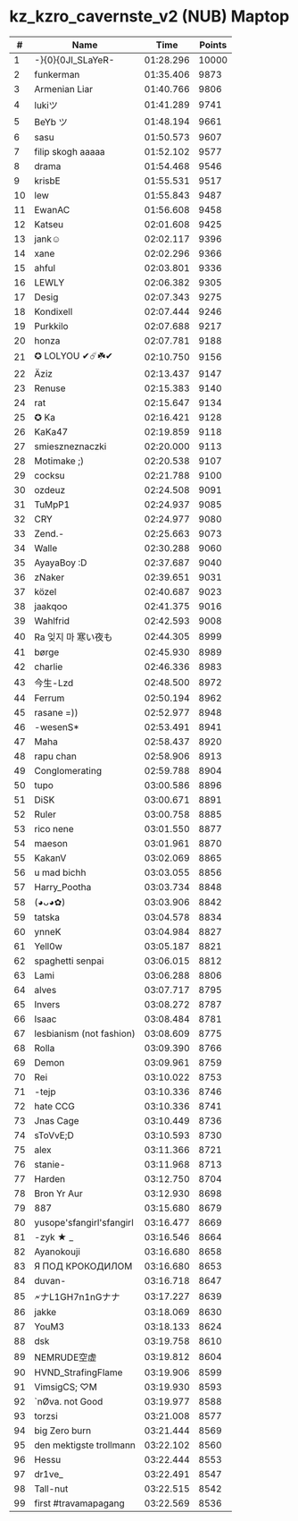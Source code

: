 # kz_kzro_cavernste_v2 (NUB) Maptop

|  # | Name | Time | Points |
|-------------- | -------------- | -------------- | -------------- | 
| 1 | -}{0}{0JI_SLaYeR- | 01:28.296 | 10000 | 
| 2 | funkerman | 01:35.406 | 9873 | 
| 3 | Armenian Liar | 01:40.766 | 9806 | 
| 4 | lukiツ | 01:41.289 | 9741 | 
| 5 | BeYb ツ | 01:48.194 | 9661 | 
| 6 | sasu | 01:50.573 | 9607 | 
| 7 | filip skogh aaaaa | 01:52.102 | 9577 | 
| 8 | drama | 01:54.468 | 9546 | 
| 9 | krisbE | 01:55.531 | 9517 | 
| 10 | lew | 01:55.843 | 9487 | 
| 11 | EwanAC | 01:56.608 | 9458 | 
| 12 | Katseu | 02:01.608 | 9425 | 
| 13 | jank☺ | 02:02.117 | 9396 | 
| 14 | xane | 02:02.296 | 9366 | 
| 15 | ahful | 02:03.801 | 9336 | 
| 16 | LEWLY | 02:06.382 | 9305 | 
| 17 | Desig | 02:07.343 | 9275 | 
| 18 | Kondixell | 02:07.444 | 9246 | 
| 19 | Purkkilo | 02:07.688 | 9217 | 
| 20 | honza | 02:07.781 | 9188 | 
| 21 | ✪ LOLYOU ✔☄️☘️✔ | 02:10.750 | 9156 | 
| 22 | Äziz | 02:13.437 | 9147 | 
| 23 | Renuse | 02:15.383 | 9140 | 
| 24 | rat | 02:15.647 | 9134 | 
| 25 | ✪ Ka | 02:16.421 | 9128 | 
| 26 | KaKa47 | 02:19.859 | 9118 | 
| 27 | smieszneznaczki | 02:20.000 | 9113 | 
| 28 | Motimake ;) | 02:20.538 | 9107 | 
| 29 | cocksu | 02:21.788 | 9100 | 
| 30 | ozdeuz | 02:24.508 | 9091 | 
| 31 | TuMpP1 | 02:24.937 | 9085 | 
| 32 | CRY | 02:24.977 | 9080 | 
| 33 | Zend.- | 02:25.663 | 9073 | 
| 34 | Walle | 02:30.288 | 9060 | 
| 35 | AyayaBoy :D | 02:37.687 | 9040 | 
| 36 | zNaker | 02:39.651 | 9031 | 
| 37 | közel | 02:40.687 | 9023 | 
| 38 | jaakqoo | 02:41.375 | 9016 | 
| 39 | Wahlfrid | 02:42.593 | 9008 | 
| 40 | Ra 잊지 마  寒い夜も | 02:44.305 | 8999 | 
| 41 | børge | 02:45.930 | 8989 | 
| 42 | charlie | 02:46.336 | 8983 | 
| 43 | 今生-Lzd | 02:48.500 | 8972 | 
| 44 | Ferrum | 02:50.194 | 8962 | 
| 45 | rasane =)) | 02:52.977 | 8948 | 
| 46 | -wesenS* | 02:53.491 | 8941 | 
| 47 | Maha | 02:58.437 | 8920 | 
| 48 | rapu chan | 02:58.906 | 8913 | 
| 49 | Conglomerating | 02:59.788 | 8904 | 
| 50 | tupo | 03:00.586 | 8896 | 
| 51 | DiSK | 03:00.671 | 8891 | 
| 52 | Ruler | 03:00.758 | 8885 | 
| 53 | rico nene | 03:01.550 | 8877 | 
| 54 | maeson | 03:01.961 | 8870 | 
| 55 | KakanV | 03:02.069 | 8865 | 
| 56 | u mad bichh | 03:03.055 | 8856 | 
| 57 | Harry_Pootha | 03:03.734 | 8848 | 
| 58 | (◕ᴗ◕✿) | 03:03.906 | 8842 | 
| 59 | tatska | 03:04.578 | 8834 | 
| 60 | ynneK | 03:04.984 | 8827 | 
| 61 | Yell0w | 03:05.187 | 8821 | 
| 62 | spaghetti senpai | 03:06.015 | 8812 | 
| 63 | Lami | 03:06.288 | 8806 | 
| 64 | alves | 03:07.717 | 8795 | 
| 65 | Invers | 03:08.272 | 8787 | 
| 66 | Isaac | 03:08.484 | 8781 | 
| 67 | lesbianism (not fashion) | 03:08.609 | 8775 | 
| 68 | Rolla | 03:09.390 | 8766 | 
| 69 | Demon | 03:09.961 | 8759 | 
| 70 | Rei | 03:10.022 | 8753 | 
| 71 | -tejp | 03:10.336 | 8746 | 
| 72 | hate CCG | 03:10.336 | 8741 | 
| 73 | Jnas Cage | 03:10.449 | 8736 | 
| 74 | sToVvE;D | 03:10.593 | 8730 | 
| 75 | alex | 03:11.366 | 8721 | 
| 76 | stanie- | 03:11.968 | 8713 | 
| 77 | Harden | 03:12.750 | 8704 | 
| 78 | Bron Yr Aur | 03:12.930 | 8698 | 
| 79 | 887 | 03:15.680 | 8679 | 
| 80 | yusope'sfangirl'sfangirl | 03:16.477 | 8669 | 
| 81 | -zyk ★  _ | 03:16.546 | 8664 | 
| 82 | Ayanokouji | 03:16.680 | 8658 | 
| 83 | Я ПОД КРОКОДИЛОМ | 03:16.680 | 8653 | 
| 84 | duvan- | 03:16.718 | 8647 | 
| 85 | 🗲ナL1GH7n1nGナナ | 03:17.227 | 8639 | 
| 86 | jakke | 03:18.069 | 8630 | 
| 87 | YouM3 <CS2 Enjoyer> | 03:18.133 | 8624 | 
| 88 | dsk | 03:19.758 | 8610 | 
| 89 | NEMRUDE空虚 | 03:19.812 | 8604 | 
| 90 | HVND_StrafingFlame | 03:19.906 | 8599 | 
| 91 | VimsigCS; ♡M | 03:19.930 | 8593 | 
| 92 | `nØva. not Good | 03:19.977 | 8588 | 
| 93 | torzsi | 03:21.008 | 8577 | 
| 94 | big Zero burn | 03:21.444 | 8569 | 
| 95 | den mektigste trollmann | 03:22.102 | 8560 | 
| 96 | Hessu | 03:22.444 | 8553 | 
| 97 | dr1ve_ | 03:22.491 | 8547 | 
| 98 | Tall-nut | 03:22.515 | 8542 | 
| 99 | first #travamapagang | 03:22.569 | 8536 | 

